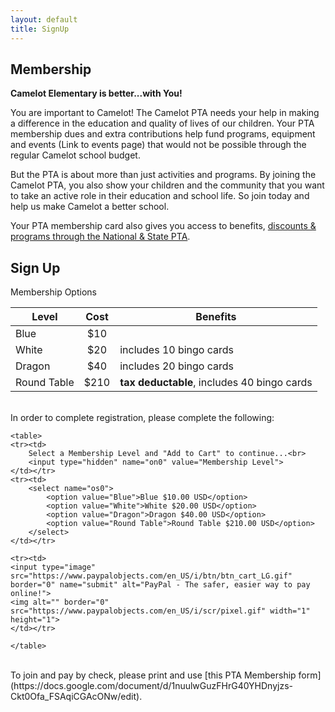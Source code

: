 ```yaml
---
layout: default
title: SignUp
---
```


## Membership

**Camelot Elementary is better...with You!**

You are important to Camelot! The Camelot PTA needs your help in making a difference in the education and quality of lives of our children. Your PTA membership dues and extra contributions help fund programs, equipment and events (Link to events page) that would not be possible through the regular Camelot school budget.

But the PTA is about more than just activities and programs. By joining the Camelot PTA, you also show your children and the community that you want to take an active role in their education and school life. So join today and help us make Camelot a better school.

Your PTA membership card also gives you access to benefits, [discounts & programs through the National & State PTA](http://www.pta.org/members/content.cfm?ItemNumber=3409&navItemNumber=3445).

## Sign Up

Membership Options

| Level | Cost | Benefits |
|------|:----:|-----------|
| Blue  |  $10 |          |
| White |  $20 | includes 10 bingo cards |
| Dragon | $40 | includes 20 bingo cards |
| Round Table | $210 | **tax deductable**, includes 40 bingo cards |

<br>
In order to complete registration, please complete the following:

<form target="paypal" action="https://www.paypal.com/cgi-bin/webscr" method="post" id="paypal-form">
    <input type="hidden" name="cmd" value="_s-xclick">
    <input type="hidden" name="hosted_button_id" value="XTDDBZDF9HA74">
    <input type="hidden" name="currency_code" value="USD">
    
    <table>
    <tr><td>
        Select a Membership Level and "Add to Cart" to continue...<br>
        <input type="hidden" name="on0" value="Membership Level">
    </td></tr>
    <tr><td>
        <select name="os0">
            <option value="Blue">Blue $10.00 USD</option>
            <option value="White">White $20.00 USD</option>
            <option value="Dragon">Dragon $40.00 USD</option>
            <option value="Round Table">Round Table $210.00 USD</option>
        </select>
    </td></tr>

    <tr><td>
    <input type="image" src="https://www.paypalobjects.com/en_US/i/btn/btn_cart_LG.gif" border="0" name="submit" alt="PayPal - The safer, easier way to pay online!">
    <img alt="" border="0" src="https://www.paypalobjects.com/en_US/i/scr/pixel.gif" width="1" height="1">
    </td></tr>

    </table>
</form>

<br>
To join and pay by check, please print and use [this PTA Membership form](https://docs.google.com/document/d/1nuulwGuzFHrG40YHDnyjzs-Ckt0Ofa_FSAqiCGAcONw/edit).

